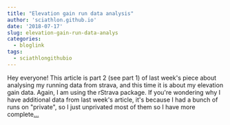 ```yaml
---
title: "Elevation gain run data analysis"
author: 'sciathlon.github.io'
date: '2018-07-17'
slug: elevation-gain-run-data-analys
categories:
  - bloglink
tags:
  - sciathlongithubio
---
```


Hey everyone! This article is part 2 (see part 1) of last week's piece about analysing my running data from strava, and this time it is about my elevation gain data. Again, I am using the rStrava package. If you're wondering why I have additional data from last week's article, it's because I had a bunch of runs on "private", so I just unprivated most of them so I have more complete[... <i class="fas fa-external-link-alt"></i>](https://Sciathlon.github.io/post/elevation_gain_analysis/)

